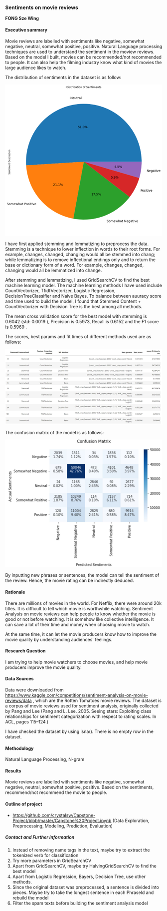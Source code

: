 ### Sentiments on movie reviews

**FONG Sze Wing**

#### Executive summary

Movie reviews are labelled with sentiments like negative, somewhat negative, neutral, somewhat positive, positive. Natural Language processing techniques are used to understand the sentiment in the moview reviews. Based on the model I built, movies can be recommended/not recommended to people. It can also help the filming industry know what kind of movies the large audience likes to watch.

The distribution of sentiments in the dataset is as follow:

![Distribution of Sentiments](./images_to_report/distribution_of_sentiments.png)

I have first applied stemming and lemmatizing to preprocess the data. Stemming is a technique to lower inflection in words to their root forms. For example, changes, changed, changing would all be stemmed into chang; while lemmatizing is to remove inflectional endings only and to return the base or dictionary form of a word. For example, changes, changed, changing would all be lemmatized into change.

After stemming and lemmatizing, I used GridSearchCV to find the best machine learning model. The machine learning methods I have used include CountVectorizer, TfidfVectorizer, Logistic Regression, DecisionTreeClassifier and Naive Bayes. To balance between auuracy score and time used to build the model, I found that Stemmed Content + CountVectorizer with Decision Tree is the best among all methods. 

The mean cross validation score for the best model with stemming is 0.6042 (std:  0.0019 ), Precision is 0.5973, Recall is 0.6152 and the F1 score is 0.5969 .

The scores, best params and fit times of different methods used are as follows:

![Table of models evaluation](./images_to_report/table_of_models_evaluation.JPG)

The confusion matrix of the model is as follows:

![confusion matrix](./images_to_report/confusion_matrix_of_best_model.JPG)

By inputting new phrases or sentences, the model can tell the sentiment of the review. Hence, the movie rating can be indirectly deduced.

#### Rationale

There are millions of movies in the world. For Netflix, there were around 20k titles. It is difficult to tell which movie is worthwhile watching. Sentiment Analysis on movie reviews can help people to know whether the movie is good or not before watching. It is somehow like collective intelligence. It can save a lot of their time and money when choosing movie to watch. 

At the same time, it can let the movie producers know how to improve the movie quality by understanding audiences' feelings.

#### Research Question
I am trying to help movie watchers to choose movies, and help movie producers improve the movie quality.

#### Data Sources
Data were downloaded from https://www.kaggle.com/competitions/sentiment-analysis-on-movie-reviews/data , which are the Rotten Tomatoes movie reviews. The dataset is a corpus of movie reviews used for sentiment analysis, originally collected by Pang and Lee (Pang and L. Lee. 2005. Seeing stars: Exploiting class relationships for sentiment categorization with respect to rating scales. In ACL, pages 115–124.)

I have checked the dataset by using isna(). There is no empty row in the dataset.

#### Methodology
Natural Language Processing, N-gram

#### Results
Movie reviews are labelled with sentiments like negative, somewhat negative, neutral, somewhat positive, positive.
Based on the sentiments, recommend/not recommend the movie to people.

#### Outline of project

- https://github.com/crystalsw/Capstone-Project/blob/master/Capstone%20Project.ipynb (Data Exploration, Preprocessing, Modeling, Prediction, Evaluation)


##### Contact and Further Information
1) Instead of removing name tags in the text, maybe try to extract the tokenized verb for classification
2) Try more parameters in GridSearchCV
3) Apart from GridSearchCV, maybe try HalvingGridSearchCV to find the best model 
4) Apart from Logistic Regression, Bayers, Decision Tree, use other methods.
5) Since the original dataset was preprocessed, a sentence is divided into pieces. Maybe try to take the longest sentence in each PhraseId and rebuild the model
6) Filter the spam texts before building the sentiment analysis model